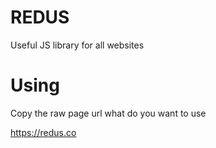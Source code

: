 # REDUS
Useful JS library for all websites

# Using
Copy the raw page url what do you want to use

https://redus.co
